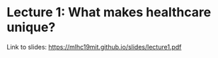 # Lecture 1: What makes healthcare unique?

Link to slides: https://mlhc19mit.github.io/slides/lecture1.pdf

